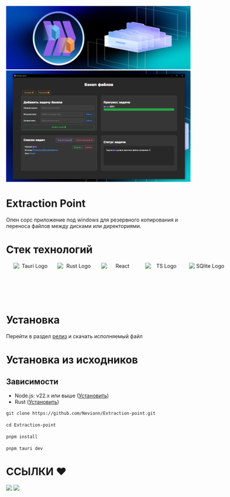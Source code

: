<img src="./src/assets/banner.webp" alt="banner">
<img src="./src/assets/preview.webp" alt="preview">

# Extraction Point

Опен сорс приложение под windows для резервного копирования и переноса файлов между дисками или директориями.

# Стек технологий

<div align="center" style="display: flex; align-items: center;">
  <span style="margin: 0 10px; font-size: 24px;"> </span>
  <img src="https://simpleicons.org/icons/tauri.svg" alt="Tauri Logo" width="100" height="100">
  <span style="margin: 0 10px; font-size: 24px;"> </span>
  <img src="https://upload.wikimedia.org/wikipedia/commons/thumb/d/d5/Rust_programming_language_black_logo.svg/512px-Rust_programming_language_black_logo.svg.png" alt="Rust Logo" width="100" height="100">
  <span style="margin: 0 10px; font-size: 24px;"> </span>
  <img src="https://upload.wikimedia.org/wikipedia/commons/a/a7/React-icon.svg" alt="React" width="100" height="100">
  <span style="margin: 0 10px; font-size: 24px;"> </span>
  <img src="https://upload.wikimedia.org/wikipedia/commons/4/4c/Typescript_logo_2020.svg" alt="TS Logo" width="100" height="100">
  <span style="margin: 0 10px; font-size: 24px;"> </span>
  <img src="https://upload.wikimedia.org/wikipedia/commons/thumb/3/38/SQLite370.svg/2560px-SQLite370.svg.png" alt="SQlite Logo" width="100" height="100">
  <span style="margin: 0 10px; font-size: 24px;"> </span>
</div>

# Установка

Перейти в раздел [релиз](https://github.com/Nevionn/Extraction-point/releases) и скачать исполняемый файл

# Установка из исходников

## Зависимости

- Node.js: v22.x или выше ([Установить](https://nodejs.org/en))
- Rust ([Установить](https://rust-lang.org/tools/install/))

```bush
git clone https://github.com/Nevionn/Extraction-point.git

cd Extraction-point

pnpm install

pnpm tauri dev
```

# ССЫЛКИ ❤️

[<img src="https://gitlab.com/prolinux410/owl_dots/-/raw/main/.img/git_tg.png?ref_type=heads" width="100">](https://t.me/ancient_nevionn)
[<img src="https://gitlab.com/prolinux410/owl_dots/-/raw/main/.img/git_coffee.png?ref_type=heads" width="100">](https://www.donationalerts.com/r/nevion)
